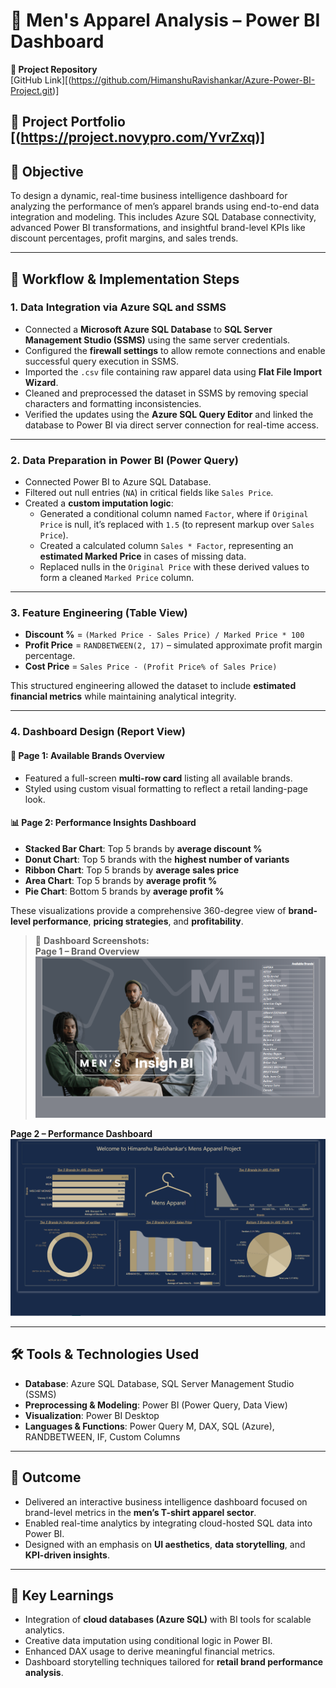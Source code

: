 
# 👕 Men's Apparel Analysis – Power BI Dashboard

**🔗 Project Repository**  
[GitHub Link][(https://github.com/HimanshuRavishankar/Azure-Power-BI-Project.git)]

**🔗 Project Portfolio** 
[(https://project.novypro.com/YvrZxq)]
---

## 🎯 Objective

To design a dynamic, real-time business intelligence dashboard for analyzing the performance of men’s apparel brands using end-to-end data integration and modeling. This includes Azure SQL Database connectivity, advanced Power BI transformations, and insightful brand-level KPIs like discount percentages, profit margins, and sales trends.

---

## 🔄 Workflow & Implementation Steps

### 1. **Data Integration via Azure SQL and SSMS**

- Connected a **Microsoft Azure SQL Database** to **SQL Server Management Studio (SSMS)** using the same server credentials.
- Configured the **firewall settings** to allow remote connections and enable successful query execution in SSMS.
- Imported the `.csv` file containing raw apparel data using **Flat File Import Wizard**.
- Cleaned and preprocessed the dataset in SSMS by removing special characters and formatting inconsistencies.
- Verified the updates using the **Azure SQL Query Editor** and linked the database to Power BI via direct server connection for real-time access.

---

### 2. **Data Preparation in Power BI (Power Query)**

- Connected Power BI to Azure SQL Database.
- Filtered out null entries (`NA`) in critical fields like `Sales Price`.
- Created a **custom imputation logic**:
  - Generated a conditional column named `Factor`, where if `Original Price` is null, it’s replaced with `1.5` (to represent markup over `Sales Price`).
  - Created a calculated column `Sales * Factor`, representing an **estimated Marked Price** in cases of missing data.
  - Replaced nulls in the `Original Price` with these derived values to form a cleaned `Marked Price` column.

---

### 3. **Feature Engineering (Table View)**

- **Discount %** = `(Marked Price - Sales Price) / Marked Price * 100`
- **Profit Price** = `RANDBETWEEN(2, 17)` – simulated approximate profit margin percentage.
- **Cost Price** = `Sales Price - (Profit Price% of Sales Price)`

This structured engineering allowed the dataset to include **estimated financial metrics** while maintaining analytical integrity.

---

### 4. **Dashboard Design (Report View)**

#### 🧾 Page 1: **Available Brands Overview**
- Featured a full-screen **multi-row card** listing all available brands.
- Styled using custom visual formatting to reflect a retail landing-page look.

#### 📊 Page 2: **Performance Insights Dashboard**
- **Stacked Bar Chart**: Top 5 brands by **average discount %**
- **Donut Chart**: Top 5 brands with the **highest number of variants**
- **Ribbon Chart**: Top 5 brands by **average sales price**
- **Area Chart**: Top 5 brands by **average profit %**
- **Pie Chart**: Bottom 5 brands by **average profit %**

These visualizations provide a comprehensive 360-degree view of **brand-level performance**, **pricing strategies**, and **profitability**.

> 📸 **Dashboard Screenshots:**  
**Page 1 – Brand Overview**  
![Report Page 1](Report%20Page%201.png)

**Page 2 – Performance Dashboard**  
![Report Page 2](Report%20Page%202.png)

---

## 🛠️ Tools & Technologies Used

- **Database**: Azure SQL Database, SQL Server Management Studio (SSMS)
- **Preprocessing & Modeling**: Power BI (Power Query, Data View)
- **Visualization**: Power BI Desktop
- **Languages & Functions**: Power Query M, DAX, SQL (Azure), RANDBETWEEN, IF, Custom Columns

---

## 🌟 Outcome

- Delivered an interactive business intelligence dashboard focused on brand-level metrics in the **men’s T-shirt apparel sector**.
- Enabled real-time analytics by integrating cloud-hosted SQL data into Power BI.
- Designed with an emphasis on **UI aesthetics**, **data storytelling**, and **KPI-driven insights**.

---

## 🧠 Key Learnings

- Integration of **cloud databases (Azure SQL)** with BI tools for scalable analytics.
- Creative data imputation using conditional logic in Power BI.
- Enhanced DAX usage to derive meaningful financial metrics.
- Dashboard storytelling techniques tailored for **retail brand performance analysis**.
